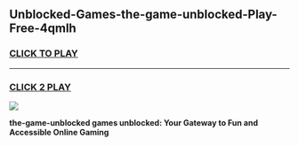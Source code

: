 
## Unblocked-Games-the-game-unblocked-Play-Free-4qmlh
<h3>
<a href="https://premium76.site?title=the-game-unblocked&ref=22A">CLICK TO PLAY</a></h3>
<hr>

<h3>
<a href="https://premium76.site?title=the-game-unblocked&ref=22A">CLICK 2 PLAY</a>
  
</h3>

<a href="https://premium76.site?title=the-game-unblocked&ref=22A"><img src="https://clearcache.store/games.png"></a>


**the-game-unblocked games unblocked: Your Gateway to Fun and Accessible Online Gaming**
